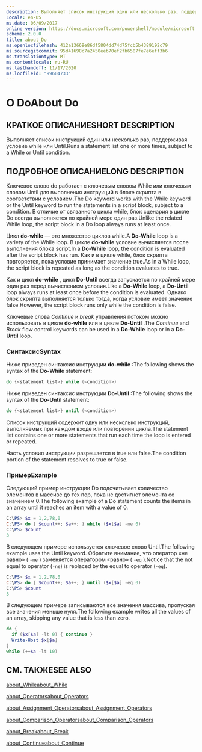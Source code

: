 ```yaml
---
description: Выполняет список инструкций один или несколько раз, поддерживая условие while или Until.
Locale: en-US
ms.date: 06/09/2017
online version: https://docs.microsoft.com/powershell/module/microsoft.powershell.core/about/about_do?view=powershell-7.2&WT.mc_id=ps-gethelp
schema: 2.0.0
title: about_Do
ms.openlocfilehash: 412a13669e86df5804dd74d75fcb5b4389192c79
ms.sourcegitcommit: 95d41698c7a2450eeb70ef2fb6507fe7e6eff3b6
ms.translationtype: MT
ms.contentlocale: ru-RU
ms.lasthandoff: 11/17/2020
ms.locfileid: "99604733"
---
```

# <a name="about-do"></a><span data-ttu-id="987b9-103">О Do</span><span class="sxs-lookup"><span data-stu-id="987b9-103">About Do</span></span>

## <a name="short-description"></a><span data-ttu-id="987b9-104">КРАТКОЕ ОПИСАНИЕ</span><span class="sxs-lookup"><span data-stu-id="987b9-104">SHORT DESCRIPTION</span></span>
<span data-ttu-id="987b9-105">Выполняет список инструкций один или несколько раз, поддерживая условие while или Until.</span><span class="sxs-lookup"><span data-stu-id="987b9-105">Runs a statement list one or more times, subject to a While or Until condition.</span></span>

## <a name="long-description"></a><span data-ttu-id="987b9-106">ПОДРОБНОЕ ОПИСАНИЕ</span><span class="sxs-lookup"><span data-stu-id="987b9-106">LONG DESCRIPTION</span></span>

<span data-ttu-id="987b9-107">Ключевое слово do работает с ключевым словом While или ключевым словом Until для выполнения инструкций в блоке скрипта в соответствии с условием.</span><span class="sxs-lookup"><span data-stu-id="987b9-107">The Do keyword works with the While keyword or the Until keyword to run the statements in a script block, subject to a condition.</span></span> <span data-ttu-id="987b9-108">В отличие от связанного цикла while, блок сценария в цикле Do всегда выполняется по крайней мере один раз.</span><span class="sxs-lookup"><span data-stu-id="987b9-108">Unlike the related While loop, the script block in a Do loop always runs at least once.</span></span>

<span data-ttu-id="987b9-109">Цикл **do-while** — это множество циклов while.</span><span class="sxs-lookup"><span data-stu-id="987b9-109">A **Do-While** loop is a variety of the While loop.</span></span> <span data-ttu-id="987b9-110">В цикле **do-while** условие вычисляется после выполнения блока script.</span><span class="sxs-lookup"><span data-stu-id="987b9-110">In a **Do-While** loop, the condition is evaluated after the script block has run.</span></span> <span data-ttu-id="987b9-111">Как и в цикле while, блок скрипта повторяется, пока условие принимает значение true.</span><span class="sxs-lookup"><span data-stu-id="987b9-111">As in a While loop, the script block is repeated as long as the condition evaluates to true.</span></span>

<span data-ttu-id="987b9-112">Как и цикл **do-while** , цикл **Do-Until** всегда запускается по крайней мере один раз перед вычислением условия.</span><span class="sxs-lookup"><span data-stu-id="987b9-112">Like a **Do-While** loop, a **Do-Until** loop always runs at least once before the condition is evaluated.</span></span> <span data-ttu-id="987b9-113">Однако блок скрипта выполняется только тогда, когда условие имеет значение false.</span><span class="sxs-lookup"><span data-stu-id="987b9-113">However, the script block runs only while the condition is false.</span></span>

<span data-ttu-id="987b9-114">Ключевые слова *Continue* и *break* управления потоком можно использовать в цикле **do-while** или в цикле **Do-Until** .</span><span class="sxs-lookup"><span data-stu-id="987b9-114">The *Continue* and *Break* flow control keywords can be used in a **Do-While** loop or in a **Do-Until** loop.</span></span>

### <a name="syntax"></a><span data-ttu-id="987b9-115">Синтаксис</span><span class="sxs-lookup"><span data-stu-id="987b9-115">Syntax</span></span>

<span data-ttu-id="987b9-116">Ниже приведен синтаксис инструкции **do-while** :</span><span class="sxs-lookup"><span data-stu-id="987b9-116">The following shows the syntax of the **Do-While** statement:</span></span>

```powershell
do {<statement list>} while (<condition>)
```

<span data-ttu-id="987b9-117">Ниже приведен синтаксис инструкции **Do-Until** :</span><span class="sxs-lookup"><span data-stu-id="987b9-117">The following shows the syntax of the **Do-Until** statement:</span></span>

```powershell
do {<statement list>} until (<condition>)
```

<span data-ttu-id="987b9-118">Список инструкций содержит одну или несколько инструкций, выполняемых при каждом входе или повторении цикла.</span><span class="sxs-lookup"><span data-stu-id="987b9-118">The statement list contains one or more statements that run each time the loop is entered or repeated.</span></span>

<span data-ttu-id="987b9-119">Часть условия инструкции разрешается в true или false.</span><span class="sxs-lookup"><span data-stu-id="987b9-119">The condition portion of the statement resolves to true or false.</span></span>

### <a name="example"></a><span data-ttu-id="987b9-120">Пример</span><span class="sxs-lookup"><span data-stu-id="987b9-120">Example</span></span>

<span data-ttu-id="987b9-121">Следующий пример инструкции Do подсчитывает количество элементов в массиве до тех пор, пока не достигнет элемента со значением 0.</span><span class="sxs-lookup"><span data-stu-id="987b9-121">The following example of a Do statement counts the items in an array until it reaches an item with a value of 0.</span></span>

```powershell
C:\PS> $x = 1,2,78,0
C:\PS> do { $count++; $a++; } while ($x[$a] -ne 0)
C:\PS> $count
3
```

<span data-ttu-id="987b9-122">В следующем примере используется ключевое слово Until.</span><span class="sxs-lookup"><span data-stu-id="987b9-122">The following example uses the Until keyword.</span></span> <span data-ttu-id="987b9-123">Обратите внимание, что оператор «не равно» ( `-ne` ) заменяется оператором «равно» ( `-eq` ).</span><span class="sxs-lookup"><span data-stu-id="987b9-123">Notice that the not equal to operator (`-ne`) is replaced by the equal to operator (`-eq`).</span></span>

```powershell
C:\PS> $x = 1,2,78,0
C:\PS> do { $count++; $a++; } until ($x[$a] -eq 0)
C:\PS> $count
3
```

<span data-ttu-id="987b9-124">В следующем примере записываются все значения массива, пропуская все значения меньше нуля.</span><span class="sxs-lookup"><span data-stu-id="987b9-124">The following example writes all the values of an array, skipping any value that is less than zero.</span></span>

```powershell
do {
  if ($x[$a] -lt 0) { continue }
  Write-Host $x[$a]
}
while (++$a -lt 10)
```

## <a name="see-also"></a><span data-ttu-id="987b9-125">СМ. ТАКЖЕ</span><span class="sxs-lookup"><span data-stu-id="987b9-125">SEE ALSO</span></span>

[<span data-ttu-id="987b9-126">about_While</span><span class="sxs-lookup"><span data-stu-id="987b9-126">about_While</span></span>](about_While.md)

[<span data-ttu-id="987b9-127">about_Operators</span><span class="sxs-lookup"><span data-stu-id="987b9-127">about_Operators</span></span>](about_Operators.md)

[<span data-ttu-id="987b9-128">about_Assignment_Operators</span><span class="sxs-lookup"><span data-stu-id="987b9-128">about_Assignment_Operators</span></span>](about_Assignment_Operators.md)

[<span data-ttu-id="987b9-129">about_Comparison_Operators</span><span class="sxs-lookup"><span data-stu-id="987b9-129">about_Comparison_Operators</span></span>](about_Comparison_Operators.md)

[<span data-ttu-id="987b9-130">about_Break</span><span class="sxs-lookup"><span data-stu-id="987b9-130">about_Break</span></span>](about_Break.md)

[<span data-ttu-id="987b9-131">about_Continue</span><span class="sxs-lookup"><span data-stu-id="987b9-131">about_Continue</span></span>](about_Continue.md)

